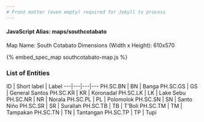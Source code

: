 ```yaml
---
# Front matter (even empty) required for Jekyll to process
---
```


#### JavaScript Alias: maps/southcotabato

Map Name: South Cotabato
Dimensions (Width x Height): 610x570



{% embed_spec_map southcotabato-map.js %}

### List of Entities

ID | Short label | Label
---|---|---|---
PH.SC.BN | BN | Banga
PH.SC.GS | GS | General Santos
PH.SC.KR | KR | Koronadal
PH.SC.LK | LK | Lake Sebu
PH.SC.NR | NR | Norala
PH.SC.PL | PL | Polomolok
PH.SC.SN | SN | Santo Niño
PH.SC.SR | SR | Surallah
PH.SC.TB | TB | T'Boli
PH.SC.TM | TM | Tampakan
PH.SC.TN | TN | Tantangan
PH.SC.TP | TP | Tupi